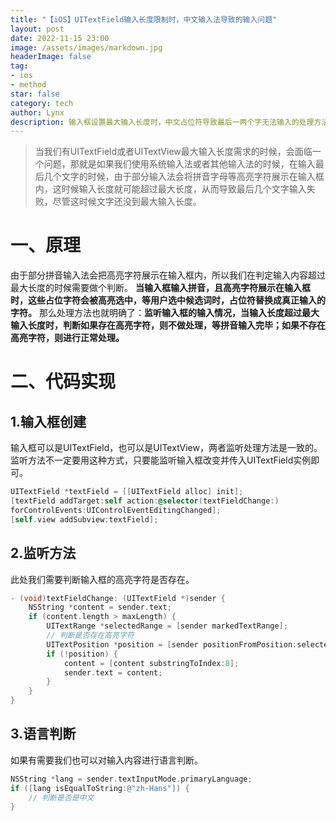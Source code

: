 ```yaml
---
title: "【iOS】UITextField输入长度限制时，中文输入法导致的输入问题"
layout: post
date: 2022-11-15 23:00
image: /assets/images/markdown.jpg
headerImage: false
tag:
- ios
- method
star: false
category: tech
author: Lynx
description: 输入框设置最大输入长度时，中文占位符导致最后一两个字无法输入的处理方法。
---
```


> 当我们有UITextField或者UITextView最大输入长度需求的时候，会面临一个问题，那就是如果我们使用系统输入法或者其他输入法的时候，在输入最后几个文字的时候，由于部分输入法会将拼音字母等高亮字符展示在输入框内，这时候输入长度就可能超过最大长度，从而导致最后几个文字输入失败，尽管这时候文字还没到最大输入长度。

# 一、原理
由于部分拼音输入法会把高亮字符展示在输入框内，所以我们在判定输入内容超过最大长度的时候需要做个判断。
**当输入框输入拼音，且高亮字符展示在输入框时，这些占位字符会被高亮选中，等用户选中候选词时，占位符替换成真正输入的字符。**
那么处理方法也就明确了：**监听输入框的输入情况，当输入长度超过最大输入长度时，判断如果存在高亮字符，则不做处理，等拼音输入完毕；如果不存在高亮字符，则进行正常处理。**



# 二、代码实现

## 1.输入框创建
输入框可以是UITextField，也可以是UITextView，两者监听处理方法是一致的。监听方法不一定要用这种方式，只要能监听输入框改变并传入UITextField实例即可。

```objective-c
UITextField *textField = [[UITextField alloc] init];
[textField addTarget:self action:@selector(textFieldChange:)
forControlEvents:UIControlEventEditingChanged];
[self.view addSubview:textField];
```



## 2.监听方法

此处我们需要判断输入框的高亮字符是否存在。
```objective-c
- (void)textFieldChange: (UITextField *)sender {
    NSString *content = sender.text;
    if (content.length > maxLength) {
        UITextRange *selectedRange = [sender markedTextRange];
		// 判断是否存在高亮字符
		UITextPosition *position = [sender positionFromPosition:selectedRange.start offset:0];
		if (!position) {
    		content = [content substringToIndex:8];
    		sender.text = content;
		}
    }
}
```



## 3.语言判断

如果有需要我们也可以对输入内容进行语言判断。
```objective-c
NSString *lang = sender.textInputMode.primaryLanguage;
if ([lang isEqualToString:@"zh-Hans"]) {
	// 判断是否是中文
}
```